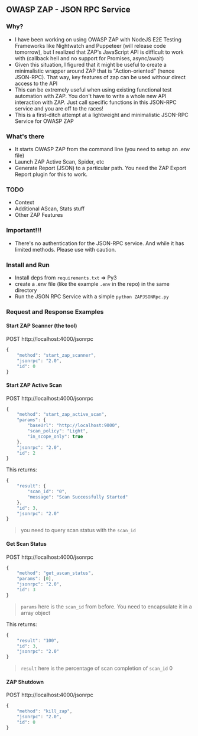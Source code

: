 ## OWASP ZAP - JSON RPC Service

### Why?
- I have been working on using OWASP ZAP with NodeJS E2E Testing Frameworks like Nightwatch and Puppeteer (will release code tomorrow),
but I realized that ZAP's JavaScript API is difficult to work with (callback hell and no support for Promises, async/await)
- Given this situation, I figured that it might be useful to create a minimalistic wrapper around ZAP that is "Action-oriented" (hence JSON-RPC). That way, key features of zap can be used withour direct access to the API
- This can be extremely useful when using existing functional test automation with ZAP. You don't have to write a whole new API interaction with ZAP. Just call specific functions in this JSON-RPC service and you are off to the races!
- This is a first-ditch attempt at a lightweight and minimalistic JSON-RPC Service for OWASP ZAP

### What's there
- It starts OWASP ZAP from the command line (you need to setup an .env file)
- Launch ZAP Active Scan, Spider, etc
- Generate Report (JSON) to a particular path. You need the ZAP Export Report plugin for this to work.

### TODO
- Context
- Additional AScan, Stats stuff
- Other ZAP Features

### Important!!!
- There's no authentication for the JSON-RPC service. And while it has limited methods. Please use with caution.

### Install and Run
- Install deps from `requirements.txt` => Py3
- create a .env file (like the example `.env` in the repo) in the same directory
- Run the JSON RPC Service with a simple `python ZAPJSONRpc.py`

### Request and Response Examples

#### Start ZAP Scanner (the tool)

POST http://localhost:4000/jsonrpc

```javascript
{
	"method": "start_zap_scanner",
	"jsonrpc": "2.0",
	"id": 0
}

```


#### Start ZAP Active Scan
POST http://localhost:4000/jsonrpc

```javascript
{
	"method": "start_zap_active_scan",
	"params": {
		"baseUrl": "http://localhost:9000",
		"scan_policy": "Light",
		"in_scope_only": true
	},
	"jsonrpc": "2.0",
	"id": 2
}
```

This returns:
```javascript
{
	"result": {
		"scan_id": "0",
		"message": "Scan Successfully Started"
	},
	"id": 3,
	"jsonrpc": "2.0"
}
```
> you need to query scan status with the `scan_id`

#### Get Scan Status
POST http://localhost:4000/jsonrpc

```javascript
{
	"method": "get_ascan_status",
	"params": [0],
	"jsonrpc": "2.0",
	"id": 3
}
```
> `params` here is the `scan_id` from before. You need to encapsulate it in a array object



This returns:
```javascript
{
	"result": "100",
	"id": 3,
	"jsonrpc": "2.0"
}
```
> `result` here is the percentage of scan completion of `scan_id` 0

#### ZAP Shutdown
POST http://localhost:4000/jsonrpc

```javascript
{
	"method": "kill_zap",
	"jsonrpc": "2.0",
	"id": 0
}
```


